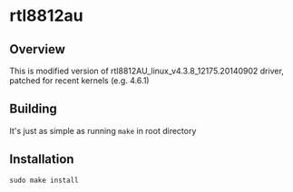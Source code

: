 # rtl8812au
## Overview
This is modified version of rtl8812AU_linux_v4.3.8_12175.20140902 driver, patched for recent kernels (e.g. 4.6.1)

## Building
It's just as simple as running ```make``` in root directory

## Installation
```sudo make install```
